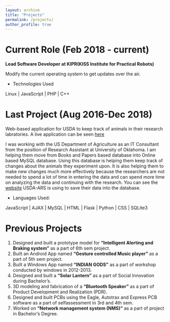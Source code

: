 ```yaml
---
layout: archive
title: "Projects"
permalink: /projects/
author_profile: true
---
```



Current Role (Feb 2018 -  current)
=====
**Lead Software Developer at KIPR(KISS Institute for Practical Robots)**

Modify the current operating system to get updates over the air.

* Technologies Used

Linux | JavaScript | PHP | C++ 



Last Project (Aug 2016-Dec 2018)
======
Web-based application for USDA to keep track of animals in their research labratories.
A live application can be seen [here](livebarn.pythonanywhere.com)

I was working with the US Department of Agriculture as an IT Consultant from the position of Research Assistant at University of Oklahoma. I am helping them move from Books and Papers based database into Online based MySQL database. Using this database is helping them keep track of changes about the animals they experiment upon. It is also helping them to make new changes much more effectively because the researchers are not needed to spend a lot of time in entering the data and can spend more time on analyzing the data and continuing with the research. You can see the [website](livebarn.pythonanywhere.com) USDA-ARS is using to save their data into the database.

  * Languages Used: 
 
 JavaScript | AJAX | MySQL | HTML | Flask | Python | CSS | SQLite3

Previous Projects
======
1. Designed and built a prototype model for **“Intelligent Alerting and Braking system”** as a part of 6th sem project.
2. Built an Android App named **“Gesture controlled Music player”** as a part of 5th sem project.
3. Built a Windows App named **“INDIAN GODS”** as a part of workshop conducted by windows in 2012-2013.
4. Designed and built a **“Solar Lantern”** as a part of Social Innovation during Bachelor’s.
5. 3D modeling and fabrication of a **“Bluetooth Speaker”** as a part of Product Development and Realization (PDR).
6. Designed and built PCBs using the Eagle, Autotrax and Express PCB software as a part of selfassessment in 3rd and 4th sem.
7. Worked on **“Network management system (NMS)”** as a part of project in Bachelor’s Degree.
